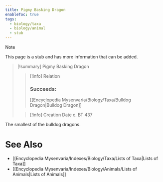 ```yaml
---
title: Pigmy Basking Dragon
enableToc: true
tags:
  - biology/taxa
  - biology/animal
  - stub
---
```


> [!note]
> This page is a stub and has more information that can be added.

> [!summary] Pigmy Basking Dragon
> > [!info] Relation
> > ### Succeeds:
> > [[Encyclopedia Mysenvaria/Biology/Taxa/Bulldog Dragon|Bulldog Dragon]]
>
> > [!info] Creation Date
> > c. BT 437

The smallest of the bulldog dragons.

# See Also
- [[Encyclopedia Mysenvaria/Indexes/Biology/Taxa/Lists of Taxa|Lists of Taxa]]
- [[Encyclopedia Mysenvaria/Indexes/Biology/Animals/Lists of Animals|Lists of Animals]]

